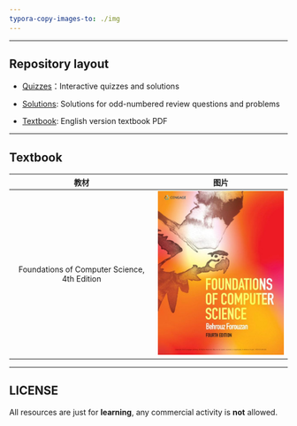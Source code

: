 ```yaml
---
typora-copy-images-to: ./img
---
```


------



## Repository layout

- <a href="Quizzes/">Quizzes</a>：Interactive quizzes and solutions

- <a href="Solutions">Solutions</a>: Solutions for odd-numbered review questions and problems

- <a href="Textbook">Textbook</a>: English version textbook PDF

------



## Textbook

|                     教材                     |                             图片                             |
| :------------------------------------------: | :----------------------------------------------------------: |
| Foundations of Computer Science, 4th Edition | ![e146ff701029cef9378328f15aa28958e6ee8e1488fe082b057229d7e14685ec](img/e146ff701029cef9378328f15aa28958e6ee8e1488fe082b057229d7e14685ec.jpg) |

------



## LICENSE

All resources are just for **learning**, any commercial activity is **not** allowed.

